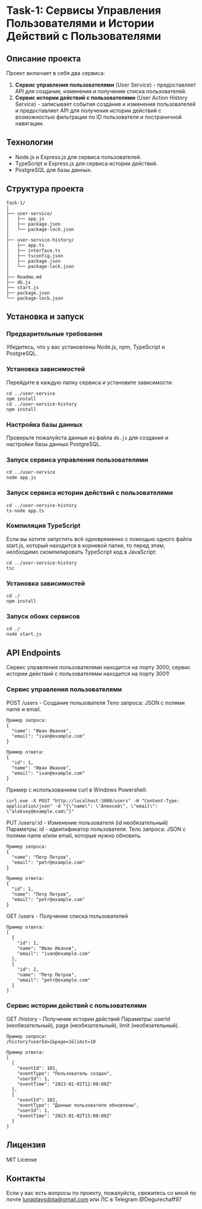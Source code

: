 # Task-1: Сервисы Управления Пользователями и Истории Действий с Пользователями

## Описание проекта

Проект включает в себя два сервиса:
1. **Сервис управления пользователями** (User Service) - предоставляет API для создания, изменения и получения списка пользователей.
2. **Сервис истории действий с пользователями** (User Action History Service) - записывает события создания и изменения пользователей и предоставляет API для получения истории действий с возможностью фильтрации по ID пользователя и постраничной навигации.

## Технологии

- Node.js и Express.js для сервиса пользователей.
- TypeScript и Express.js для сервиса истории действий.
- PostgreSQL для базы данных.

## Структура проекта
```
Task-1/
│
├── user-service/
│   ├── app.js
│   ├── package.json
│   └── package-lock.json
│
├── user-service-history/
│   ├── app.ts
│   ├── interface.ts
│   ├── tsconfig.json
│   ├── package.json
│   └── package-lock.json
│
├── Readme.md
├── db.js
├── start.js
├── package.json
└── package-lock.json
```
## Установка и запуск

### Предварительные требования

Убедитесь, что у вас установлены Node.js, npm, TypeScript и PostgreSQL.

### Установка зависимостей

Перейдите в каждую папку сервиса и установите зависимости:

	cd ../user-service
	npm install
	cd ../user-service-history
	npm install

### Настройка базы данных

Проверьте пожалуйста данные из файла `db.js` для создания и настройки базы данных PostgreSQL.

### Запуск сервиса управления пользователями
	cd ../user-service
	node app.js

### Запуск сервиса истории действий с пользователями
	cd ../user-service-history
	ts-node app.ts

### Компиляция TypeScript
Если вы хотите запустить всё одновременно с помощью одного файла start.js, который находится в корневой папке, то перед этим, необходимо скомпилировать TypeScript код в JavaScript:

	cd ../user-service-history
	tsc

### Установка зависимостей

	cd ./
	npm install

### Запуск обоих сервисов
	cd ./
	node start.js

## API Endpoints

Сервис управления пользователями находится на порту 3000, сервис истории действий с пользователями находится на порту 3001!

### Сервис управления пользователями

POST /users - Создание пользователя
	Тело запроса: JSON с полями name и email.
	
	Пример запроса:
    {
      "name": "Иван Иванов",
      "email": "ivan@example.com"
    }
	
	Пример ответа:
    {
      "id": 1,
      "name": "Иван Иванов",
      "email": "ivan@example.com"
    }
	
Пример с использованием curl в Windows Powershell:
	
	curl.exe -X POST "http://localhost:3000/users" -H "Content-Type: application/json" -d "{\"name\": \"Алексей\", \"email\": \"aleksey@example.com\"}"
	
PUT /users/:id - Изменение пользователя (id необязательный)
	Параметры: id - идентификатор пользователя.
	Тело запроса: JSON с полями name и/или email, которые нужно обновить.
	
	Пример запроса:
    {
      "name": "Петр Петров",
      "email": "petr@example.com"
    }
	
	Пример ответа:
	{
      "id": 1,
      "name": "Петр Петров",
      "email": "petr@example.com"
    }
	
GET /users - Получение списка пользователей
	
	Пример ответа:
    [
      {
        "id": 1,
        "name": "Иван Иванов",
        "email": "ivan@example.com"
      },
      {
        "id": 2,
        "name": "Петр Петров",
        "email": "petr@example.com"
      }
    ]
	
### Сервис истории действий с пользователями

GET /history - Получение истории действий
	Параметры: userId (необязательный), page (необязательный), limit (необязательный).

	Пример запроса:
    /history?userId=1&page=1&limit=10
	
	Пример ответа:
    [
      {
        "eventId": 101,
        "eventType": "Пользователь создан",
        "userId": 1,
        "eventTime": "2023-01-01T12:00:00Z"
      },
      {
        "eventId": 102,
        "eventType": "Данные пользователя обновлены",
        "userId": 1,
        "eventTime": "2023-01-02T15:00:00Z"
      }
    ]

## Лицензия

MIT License

## Контакты

Если у вас есть вопросы по проекту, пожалуйста, свяжитесь со мной по почте lunaplaysdota@gmail.com или ЛС в Telegram @Degurechaff97
